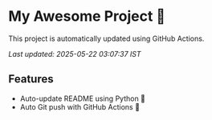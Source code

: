 # My Awesome Project 🚀

This project is automatically updated using GitHub Actions.

_Last updated: 2025-05-22 03:07:37 IST_

## Features
- Auto-update README using Python 🐍
- Auto Git push with GitHub Actions 🤖
